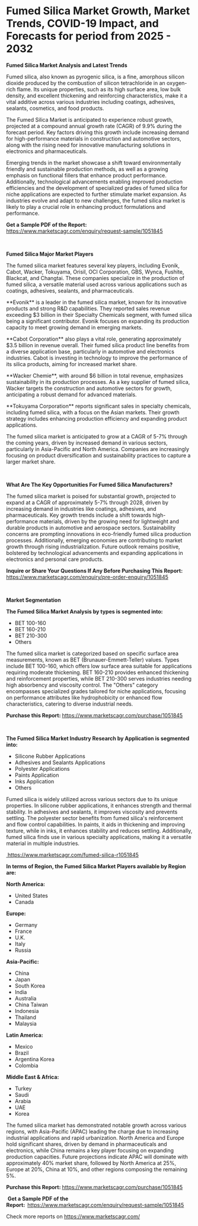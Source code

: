 <p><h1>Fumed Silica Market Growth, Market Trends, COVID-19 Impact, and Forecasts for period from 2025 - 2032</h1></p><p><strong>Fumed Silica Market Analysis and Latest Trends</strong></p>
<p><p>Fumed silica, also known as pyrogenic silica, is a fine, amorphous silicon dioxide produced by the combustion of silicon tetrachloride in an oxygen-rich flame. Its unique properties, such as its high surface area, low bulk density, and excellent thickening and reinforcing characteristics, make it a vital additive across various industries including coatings, adhesives, sealants, cosmetics, and food products.</p><p>The Fumed Silica Market is anticipated to experience robust growth, projected at a compound annual growth rate (CAGR) of 9.9% during the forecast period. Key factors driving this growth include increasing demand for high-performance materials in construction and automotive sectors, along with the rising need for innovative manufacturing solutions in electronics and pharmaceuticals. </p><p>Emerging trends in the market showcase a shift toward environmentally friendly and sustainable production methods, as well as a growing emphasis on functional fillers that enhance product performance. Additionally, technological advancements enabling improved production efficiencies and the development of specialized grades of fumed silica for niche applications are expected to further stimulate market expansion. As industries evolve and adapt to new challenges, the fumed silica market is likely to play a crucial role in enhancing product formulations and performance.</p></p>
<p><strong>Get a Sample PDF of the Report:&nbsp;</strong> <a href="https://www.marketscagr.com/enquiry/request-sample/1051845?utm_campaign=3271&utm_medium=2&utm_source=Github&utm_content=ia&utm_term=01042025&utm_id=fumed-silica">https://www.marketscagr.com/enquiry/request-sample/1051845</a></p>
<p>&nbsp;</p>
<p><strong>Fumed Silica Major Market Players</strong></p>
<p><p>The fumed silica market features several key players, including Evonik, Cabot, Wacker, Tokuyama, Orisil, OCI Corporation, GBS, Wynca, Fushite, Blackcat, and Changtai. These companies specialize in the production of fumed silica, a versatile material used across various applications such as coatings, adhesives, sealants, and pharmaceuticals.</p><p>**Evonik** is a leader in the fumed silica market, known for its innovative products and strong R&D capabilities. They reported sales revenue exceeding $3 billion in their Specialty Chemicals segment, with fumed silica being a significant contributor. Evonik focuses on expanding its production capacity to meet growing demand in emerging markets.</p><p>**Cabot Corporation** also plays a vital role, generating approximately $3.5 billion in revenue overall. Their fumed silica product line benefits from a diverse application base, particularly in automotive and electronics industries. Cabot is investing in technology to improve the performance of its silica products, aiming for increased market share.</p><p>**Wacker Chemie**, with around $6 billion in total revenue, emphasizes sustainability in its production processes. As a key supplier of fumed silica, Wacker targets the construction and automotive sectors for growth, anticipating a robust demand for advanced materials.</p><p>**Tokuyama Corporation** reports significant sales in specialty chemicals, including fumed silica, with a focus on the Asian markets. Their growth strategy includes enhancing production efficiency and expanding product applications.</p><p>The fumed silica market is anticipated to grow at a CAGR of 5-7% through the coming years, driven by increased demand in various sectors, particularly in Asia-Pacific and North America. Companies are increasingly focusing on product diversification and sustainability practices to capture a larger market share.</p></p>
<p>&nbsp;</p>
<p><strong>What Are The Key Opportunities For Fumed Silica Manufacturers?</strong></p>
<p><p>The fumed silica market is poised for substantial growth, projected to expand at a CAGR of approximately 5-7% through 2028, driven by increasing demand in industries like coatings, adhesives, and pharmaceuticals. Key growth trends include a shift towards high-performance materials, driven by the growing need for lightweight and durable products in automotive and aerospace sectors. Sustainability concerns are prompting innovations in eco-friendly fumed silica production processes. Additionally, emerging economies are contributing to market growth through rising industrialization. Future outlook remains positive, bolstered by technological advancements and expanding applications in electronics and personal care products.</p></p>
<p><strong>Inquire or Share Your Questions If Any Before Purchasing This Report:</strong> <a href="https://www.marketscagr.com/enquiry/pre-order-enquiry/1051845?utm_campaign=3271&utm_medium=2&utm_source=Github&utm_content=ia&utm_term=01042025&utm_id=fumed-silica">https://www.marketscagr.com/enquiry/pre-order-enquiry/1051845</a></p>
<p>&nbsp;</p>
<p><strong>Market Segmentation</strong></p>
<p><strong>The Fumed Silica Market Analysis by types is segmented into:</strong></p>
<p><ul><li>BET 100-160</li><li>BET 160-210</li><li>BET 210-300</li><li>Others</li></ul></p>
<p><p>The fumed silica market is categorized based on specific surface area measurements, known as BET (Brunauer-Emmett-Teller) values. Types include BET 100-160, which offers low surface area suitable for applications requiring moderate thickening. BET 160-210 provides enhanced thickening and reinforcement properties, while BET 210-300 serves industries needing high absorbency and viscosity control. The "Others" category encompasses specialized grades tailored for niche applications, focusing on performance attributes like hydrophobicity or enhanced flow characteristics, catering to diverse industrial needs.</p></p>
<p><strong>Purchase this Report:&nbsp;</strong><a href="https://www.marketscagr.com/purchase/1051845?utm_campaign=3271&utm_medium=2&utm_source=Github&utm_content=ia&utm_term=01042025&utm_id=fumed-silica">https://www.marketscagr.com/purchase/1051845</a></p>
<p>&nbsp;</p>
<p><strong>The Fumed Silica Market Industry Research by Application is segmented into:</strong></p>
<p><ul><li>Silicone Rubber Applications</li><li>Adhesives and Sealants Applications</li><li>Polyester Applications</li><li>Paints Application</li><li>Inks Application</li><li>Others</li></ul></p>
<p><p>Fumed silica is widely utilized across various sectors due to its unique properties. In silicone rubber applications, it enhances strength and thermal stability. In adhesives and sealants, it improves viscosity and prevents settling. The polyester sector benefits from fumed silica's reinforcement and flow control capabilities. In paints, it aids in thickening and improving texture, while in inks, it enhances stability and reduces settling. Additionally, fumed silica finds use in various specialty applications, making it a versatile material in multiple industries.</p></p>
<p><a href="https://www.marketscagr.com/fumed-silica-r1051845?utm_campaign=3271&utm_medium=2&utm_source=Github&utm_content=ia&utm_term=01042025&utm_id=fumed-silica">&nbsp;https://www.marketscagr.com/fumed-silica-r1051845</a></p>
<p><strong>In terms of Region, the Fumed Silica Market Players available by Region are:</strong></p>
<p>
    <p> <strong> North America: </strong>
        <ul>
            <li>United States</li>
            <li>Canada</li>
        </ul>
        </p> 
    <p> <strong> Europe: </strong>
        <ul>
            <li>Germany</li>
            <li>France</li>
            <li>U.K.</li>
            <li>Italy</li>
            <li>Russia</li>
        </ul>
        </p> 
    <p> <strong> Asia-Pacific: </strong>
        <ul>
            <li>China</li>
            <li>Japan</li>
            <li>South Korea</li>
            <li>India</li>
            <li>Australia</li>
            <li>China Taiwan</li>
            <li>Indonesia</li>
            <li>Thailand</li>
            <li>Malaysia</li>
        </ul>
        </p> 
    <p> <strong> Latin America: </strong>
        <ul>
            <li>Mexico</li>
            <li>Brazil</li>
            <li>Argentina Korea</li>
            <li>Colombia</li>
        </ul>
        </p> 
    <p> <strong> Middle East & Africa: </strong>
        <ul>
            <li>Turkey</li>
            <li>Saudi</li>
            <li>Arabia</li>
            <li>UAE</li>
            <li>Korea</li>
        </ul>
    </p>
    </p>
<p><p>The fumed silica market has demonstrated notable growth across various regions, with Asia-Pacific (APAC) leading the charge due to increasing industrial applications and rapid urbanization. North America and Europe hold significant shares, driven by demand in pharmaceuticals and electronics, while China remains a key player focusing on expanding production capacities. Future projections indicate APAC will dominate with approximately 40% market share, followed by North America at 25%, Europe at 20%, China at 10%, and other regions composing the remaining 5%.</p></p>
<p><strong>Purchase this Report: </strong><a href="https://www.marketscagr.com/purchase/1051845?utm_campaign=3271&utm_medium=2&utm_source=Github&utm_content=ia&utm_term=01042025&utm_id=fumed-silica">https://www.marketscagr.com/purchase/1051845</a></p>
<p>&nbsp;<strong>Get a Sample PDF of the Report:&nbsp;&nbsp;</strong><a href="https://www.marketscagr.com/enquiry/request-sample/1051845?utm_campaign=3271&utm_medium=2&utm_source=Github&utm_content=ia&utm_term=01042025&utm_id=fumed-silica">https://www.marketscagr.com/enquiry/request-sample/1051845</a></p>
<p><strong></strong></p>
<p>Check more reports on <a href="https://www.marketscagr.com/?utm_campaign=3271&utm_medium=2&utm_source=Github&utm_content=ia&utm_term=01042025&utm_id=fumed-silica">https://www.marketscagr.com/</a></p>